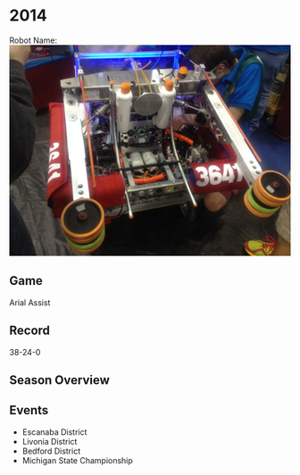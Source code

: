 # 2014

Robot Name:
![alt text](Media/2014_Robot.png)

## Game

Arial Assist

## Record

38-24-0

## Season Overview

## Events

- Escanaba District
- Livonia District
- Bedford District
- Michigan State Championship
